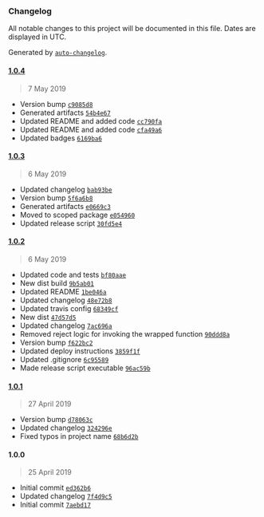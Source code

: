 ### Changelog

All notable changes to this project will be documented in this file. Dates are displayed in UTC.

Generated by [`auto-changelog`](https://github.com/CookPete/auto-changelog).

#### [1.0.4](https://github.com/hal313/promisifyish/compare/1.0.3...1.0.4)

> 7 May 2019

- Version bump [`c9085d8`](https://github.com/hal313/promisifyish/commit/c9085d860b13b93e391b98fc2c08cd69de422dac)
- Generated artifacts [`54b4e67`](https://github.com/hal313/promisifyish/commit/54b4e673dabfede844d544d739dc44c78839f18f)
- Updated README and added code [`cc790fa`](https://github.com/hal313/promisifyish/commit/cc790fab1880d1142a631cee0211e109a5683124)
- Updated README and added code [`cfa49a6`](https://github.com/hal313/promisifyish/commit/cfa49a69760892b46f8da97f177fae68cae49d1e)
- Updated badges [`6169ba6`](https://github.com/hal313/promisifyish/commit/6169ba6cfc850375384342c7773769a4bd488033)

#### [1.0.3](https://github.com/hal313/promisifyish/compare/1.0.2...1.0.3)

> 6 May 2019

- Updated changelog [`bab93be`](https://github.com/hal313/promisifyish/commit/bab93be58da295f3529ee67f43283afd514d1334)
- Version bump [`5f6a6b8`](https://github.com/hal313/promisifyish/commit/5f6a6b8b1d2029b4277ee9a93e21f4e00fb1352d)
- Generated artifacts [`e0669c3`](https://github.com/hal313/promisifyish/commit/e0669c326f7115817d2c06244677ecaa4034c2f7)
- Moved to scoped package [`e054960`](https://github.com/hal313/promisifyish/commit/e0549602e6ed7a389f6dde27faa75f1e3864a816)
- Updated release script [`30fd5e4`](https://github.com/hal313/promisifyish/commit/30fd5e40c6c2b74602ec5009aa8a0f287e5d1656)

#### [1.0.2](https://github.com/hal313/promisifyish/compare/1.0.1...1.0.2)

> 6 May 2019

- Updated code and tests [`bf80aae`](https://github.com/hal313/promisifyish/commit/bf80aaec73cdcd0dfcc9458f360ee346f0fe5125)
- New dist build [`9b5ab01`](https://github.com/hal313/promisifyish/commit/9b5ab01c118157ea9cc068a850dc93767ebfa4ae)
- Updated README [`1be046a`](https://github.com/hal313/promisifyish/commit/1be046ab76721b84f71df39579aae1d64ddaaaa4)
- Updated changelog [`48e72b8`](https://github.com/hal313/promisifyish/commit/48e72b809437d741eca23654019d286bf13b1d7b)
- Updated travis config [`68349cf`](https://github.com/hal313/promisifyish/commit/68349cf2a561a039c8744eaeb478053f264cb223)
- New dist [`47d57d5`](https://github.com/hal313/promisifyish/commit/47d57d54096288d3150c04d27d8a794f5e0218fc)
- Updated changelog [`7ac696a`](https://github.com/hal313/promisifyish/commit/7ac696a535543ac3b4ed1f72ba0b26c1ded51360)
- Removed reject logic for invoking the wrapped function [`90ddd8a`](https://github.com/hal313/promisifyish/commit/90ddd8af7420ee0911ce0fb75f6e47f83bdb2603)
- Version bump [`f622bc2`](https://github.com/hal313/promisifyish/commit/f622bc2569788f49f5a5aad12fa34f90975f4226)
- Updated deploy instructions [`3859f1f`](https://github.com/hal313/promisifyish/commit/3859f1f973867168b8698cbf2221f7239ff5853a)
- Updated .gitignore [`6c95589`](https://github.com/hal313/promisifyish/commit/6c955898293d1bb14f7972c0076efff54ce03d96)
- Made release script executable [`96ac59b`](https://github.com/hal313/promisifyish/commit/96ac59b80f0399bae42e4d02c97f25204f320e63)

#### [1.0.1](https://github.com/hal313/promisifyish/compare/1.0.0...1.0.1)

> 27 April 2019

- Version bump [`d78063c`](https://github.com/hal313/promisifyish/commit/d78063cd821fc4cb28ae1a3d37e429e7899d5b7b)
- Updated changelog [`324296e`](https://github.com/hal313/promisifyish/commit/324296e7da4f5d52230b3b7b02a696aa2840f813)
- Fixed typos in project name [`68b6d2b`](https://github.com/hal313/promisifyish/commit/68b6d2b63621f9f9efbf0c55b2b6e9045ae044ee)

#### 1.0.0

> 25 April 2019

- Initial commit [`ed362b6`](https://github.com/hal313/promisifyish/commit/ed362b624dad0d04a4a3cbb5e0923cf7a7182df5)
- Updated changelog [`7f4d9c5`](https://github.com/hal313/promisifyish/commit/7f4d9c53c404f41b0d4bca9143ba202d0cec8cbe)
- Initial commit [`7aebd17`](https://github.com/hal313/promisifyish/commit/7aebd17733da14d94d8e2d012d4d980823827f2f)
